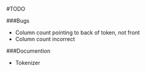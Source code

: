 #TODO

###Bugs
- Column count pointing to back of token, not front
- Column count incorrect

###Documention
- Tokenizer